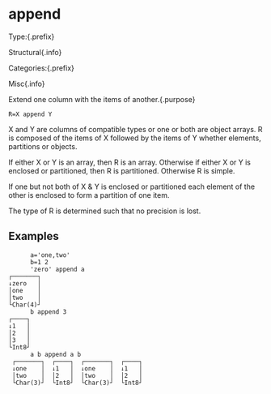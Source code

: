# append

Type:{.prefix}

Structural{.info}

Categories:{.prefix}

Misc{.info}

Extend one column with the items of another.{.purpose}

~~~
R=X append Y
~~~

X and Y are columns of compatible types or one or both are object arrays. R is composed of the
items of X followed by the items of Y whether elements, partitions or objects.

If either X or Y is an array, then R is an array. Otherwise if either X or Y is enclosed or
partitioned, then R is partitioned. Otherwise R is simple.

If one but not both of X & Y is enclosed or partitioned each element of the other is enclosed to
form a partition of one item.

The type of R is determined such that no precision is lost.

## Examples

~~~
      a='one,two'
      b=1 2
      'zero' append a
┌───────┐
↓zero   │
│one    │
│two    │
└Char(4)┘
      b append 3
┌────┐
↓1   │
│2   │
│3   │
└Int8┘
      a b append a b
 ┌───────┐  ┌────┐  ┌───────┐  ┌────┐
 ↓one    │  ↓1   │  ↓one    │  ↓1   │
 │two    │  │2   │  │two    │  │2   │
 └Char(3)┘  └Int8┘  └Char(3)┘  └Int8┘
~~~

